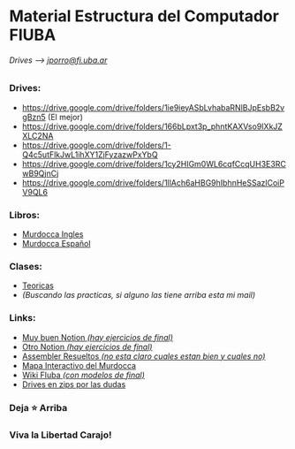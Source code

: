 # Material Estructura del Computador FIUBA
###### Drives --> jporro@fi.uba.ar

### Drives:
* https://drive.google.com/drive/folders/1ie9ieyASbLvhabaRNlBJpEsbB2vgBzn5 (El mejor)
* https://drive.google.com/drive/folders/166bLpxt3p_phntKAXVso9IXkJZXLC2NA
* https://drive.google.com/drive/folders/1-Q4c5utFlkJwL1ihXY1ZjFyzazwPxYbQ
* https://drive.google.com/drive/folders/1cy2HIGm0WL6cqfCcqUH3E3RCwB9QjnCj
* https://drive.google.com/drive/folders/1llAch6aHBG9hIbhnHeSSazlCoiPV9QL6

### Libros:
* [Murdocca Ingles](https://drive.google.com/file/d/1MhZQ2r_Ok2Cm509sQ2-7oUbSjUOalvNY/view?usp=sharing)
* [Murdocca Español](https://drive.google.com/file/d/1YuY4BiHoeHq5nGd5YZvk95IYsg-QjgHJ/view?usp=sharing)

### Clases:
* [Teoricas ](https://drive.google.com/drive/folders/1vm0VCwdS6_fx9IVMjwp08IHxVP4R6aAh?usp=sharing)
* _(Buscando las practicas, si alguno las tiene arriba esta mi mail)_

### Links:
* [Muy buen Notion _(hay ejercicios de final)_](https://knotty-enquiry-da1.notion.site/Estructura-del-Computador-fca7cf5347cd402ab137e166facb31cf)
* [Otro Notion _(hay ejercicios de final)_](https://cmauro-fiuba.notion.site/cmauro-fiuba/Estructura-del-Computador-6f3b257589a743a885af1d1d07ba06a4)
* [Assembler Resueltos _(no esta claro cuales estan bien y cuales no)_](https://github.com/Lukas-De-Angelis-Riva/66.70-Estructura-del-computador)
* [Mapa Interactivo del Murdocca](https://fede.dm/figure-610)
* [Wiki FIuba _(con modelos de final)_](http://wiki.foros-fiuba.com.ar/materias:66:70)
* [Drives en zips por las dudas](https://drive.google.com/drive/u/1/folders/1gEFW65eulv041XpZFRDRVdU3rIsGle5Z)

  
### Deja **⭐** Arriba
### Viva la Libertad Carajo!
